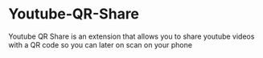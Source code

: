 # Youtube-QR-Share
Youtube QR Share is an extension that allows you to share youtube videos with a QR code so you can later on scan on your phone